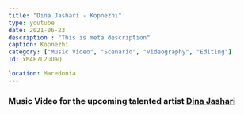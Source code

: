 ```yaml
---
title: "Dina Jashari - Kopnezhi"
type: youtube
date: 2021-06-23
description : "This is meta description"
caption: Kopnezhi
category: ["Music Video", "Scenario", "Videography", "Editing"]
Id: xM4E7L2uOaQ

location: Macedonia
---
```


### Music Video for the upcoming talented artist [Dina Jashari](https://www.instagram.com/dinqee/)
